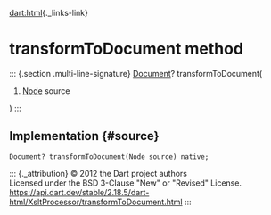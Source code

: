 [dart:html](../../dart-html/dart-html-library){._links-link}

transformToDocument method
==========================

::: {.section .multi-line-signature}
[Document](../document-class)? transformToDocument(

1.  [Node](../node-class) source

)
:::

Implementation {#source}
--------------

``` {.language-dart data-language="dart"}
Document? transformToDocument(Node source) native;
```

::: {._attribution}
© 2012 the Dart project authors\
Licensed under the BSD 3-Clause \"New\" or \"Revised\" License.\
<https://api.dart.dev/stable/2.18.5/dart-html/XsltProcessor/transformToDocument.html>
:::
